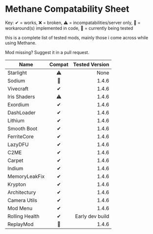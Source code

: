 # Methane Compatability Sheet
Key: ✔ = works, ❌ = broken, ⚠ = incompatabilities/server only, 🔧 = workaround(s) implemented in code, 🚧 = currently being tested

this is a complete list of tested mods, mainly those i come across while using Methane.

Mod missing? Suggest it in a pull request.

| Name | Compat | Tested Version |
|------|:------:|--------:|
Starlight|⚠|None
Sodium|🔧|1.4.6
Vivecraft|✔|1.4.6
Iris Shaders|⚠|1.4.6
Exordium|✔|1.4.6
DashLoader|✔|1.4.6
Lithium|✔|1.4.6
Smooth Boot|✔|1.4.6
FerriteCore|✔|1.4.6
LazyDFU|✔|1.4.6
C2ME|✔|1.4.6
Carpet|✔|1.4.6
Indium|✔|1.4.6
MemoryLeakFix|✔|1.4.6
Krypton|✔|1.4.6
Architectury|✔|1.4.6
Camera Utils|✔|1.4.6
Mod Menu|✔|1.4.6
Rolling Health|✔|Early dev build
ReplayMod|🚧|1.4.6
